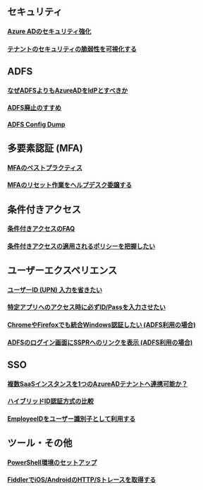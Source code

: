 ## セキュリティ
#### [Azure ADのセキュリティ強化](Security/Secure-AzureAD.md)  
#### [テナントのセキュリティの脆弱性を可視化する](Security/Discover-vulnerability.md)

## ADFS  
#### [なぜADFSよりもAzureADをIdPとすべきか](ADFS/Why-AzureAD.md)
#### [ADFS廃止のすすめ](ADFS/Goodbye-ADFS.md)
<!--#### [クレームルールからCAへの移行](ADFS/ClaimRule-CA-Migraion.md)-->
#### [ADFS Config Dump](ADFS/ADFS-Config-Dump.md)

## 多要素認証 (MFA)  
#### [MFAのベストプラクティス](MFA/MFA-Best-Practice.md)
#### [MFAのリセット作業をヘルプデスク委譲する](MFA/Delegate-MFA-Reset.md)

## 条件付きアクセス
#### [条件付きアクセスのFAQ](CA/CA-Faq.md)
#### [条件付きアクセスの適用されるポリシーを把握したい](CA/CA-WhatIf.md)

## ユーザーエクスペリエンス
#### [ユーザーID (UPN) 入力を省きたい](UX/HRD-Acceleration.md)
#### [特定アプリへのアクセス時に必ずID/Passを入力させたい](UX/Force-Login.md)
#### [ChromeやFirefoxでも統合Windows認証したい (ADFS利用の場合)](UX/ADFS-IWA.md)
#### [ADFSのログイン画面にSSPRへのリンクを表示  (ADFS利用の場合)](UX/ADFS-SSPR-Link.md)

## SSO
#### [複数SaaSインスタンスを1つのAzureADテナントへ連携可能か？](SSO/SaaS-Limitations.md)
#### [ハイブリッドID認証方式の比較](ADFS/HybridId-Comparison.md)
#### [EmployeeIDをユーザー識別子として利用する](SSO/EmployeeID-As-NameID.md)


## ツール・その他
#### [PowerShell環境のセットアップ](Tools/Powershell-Setup.md)
#### [FiddlerでiOS/AndroidのHTTP/Sトレースを取得する](Tools/Fiddler-Mobile.md)
<!-- WIP #### [SSOのデバッグ](SSO-Debug.md) -->
